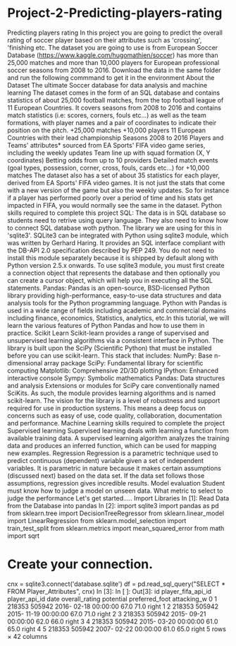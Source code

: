 # Project-2-Predicting-players-rating
Predicting players rating
In this project you are going to predict the overall rating of soccer player based on their attributes
such as 'crossing', 'finishing etc.
The dataset you are going to use is from European Soccer Database
(https://www.kaggle.com/hugomathien/soccer) has more than 25,000 matches and more than
10,000 players for European professional soccer seasons from 2008 to 2016.
Download the data in the same folder and run the following commmand to get it in the environment
About the Dataset
The ultimate Soccer database for data analysis and
machine learning
The dataset comes in the form of an SQL database and contains statistics of about 25,000 football
matches, from the top football league of 11 European Countries. It covers seasons from 2008 to
2016 and contains match statistics (i.e: scores, corners, fouls etc...) as well as the team formations,
with player names and a pair of coordinates to indicate their position on the pitch.
+25,000 matches
+10,000 players
11 European Countries with their lead championship
Seasons 2008 to 2016
Players and Teams' attributes* sourced from EA Sports' FIFA video game series, including the
weekly updates
Team line up with squad formation (X, Y coordinates)
Betting odds from up to 10 providers
Detailed match events (goal types, possession, corner, cross, fouls, cards etc...) for +10,000
matches
The dataset also has a set of about 35 statistics for each player, derived from EA Sports' FIFA video
games. It is not just the stats that come with a new version of the game but also the weekly
updates. So for instance if a player has performed poorly over a period of time and his stats get
impacted in FIFA, you would normally see the same in the dataset.
Python skills required to complete this project
SQL:
The data is in SQL database so students need to retrive using query language. They also need to
know how to connect SQL database woth python. The library we are using for this in 'sqlite3'.
SQLite3 can be integrated with Python using sqlite3 module, which was written by Gerhard Haring.
It provides an SQL interface compliant with the DB-API 2.0 specification described by PEP 249. You
do not need to install this module separately because it is shipped by default along with Python
version 2.5.x onwards.
To use sqlite3 module, you must first create a connection object that represents the database and
then optionally you can create a cursor object, which will help you in executing all the SQL
statements.
Pandas:
Pandas is an open-source, BSD-licensed Python library providing high-performance, easy-to-use
data structures and data analysis tools for the Python programming language. Python with Pandas
is used in a wide range of fields including academic and commercial domains including finance,
economics, Statistics, analytics, etc.In this tutorial, we will learn the various features of Python
Pandas and how to use them in practice.
Scikit Learn
Scikit-learn provides a range of supervised and unsupervised learning algorithms via a consistent
interface in Python.
The library is built upon the SciPy (Scientific Python) that must be installed before you can use
scikit-learn. This stack that includes:
NumPy: Base n-dimensional array package
SciPy: Fundamental library for scientific computing
Matplotlib: Comprehensive 2D/3D plotting
IPython: Enhanced interactive console
Sympy: Symbolic mathematics
Pandas: Data structures and analysis
Extensions or modules for SciPy care conventionally named SciKits. As such, the module provides
learning algorithms and is named scikit-learn.
The vision for the library is a level of robustness and support required for use in production systems.
This means a deep focus on concerns such as easy of use, code quality, collaboration,
documentation and performance.
Machine Learning skills required to complete the
project
Supervised learning
Supervised learning deals with learning a function from available training data. A supervised
learning algorithm analyzes the training data and produces an inferred function, which can be used
for mapping new examples.
Regression
Regression is a parametric technique used to predict continuous (dependent) variable given a set of
independent variables. It is parametric in nature because it makes certain assumptions (discussed
next) based on the data set. If the data set follows those assumptions, regression gives incredible
results.
Model evaluation
Student must know how to judge a model on unseen data. What metric to select to judge the
performance
Let's get started.....
Import Libraries
In [1]:
Read Data from the Database into pandas
In [2]:
import sqlite3
import pandas as pd
from sklearn.tree import DecisionTreeRegressor
from sklearn.linear_model import LinearRegression
from sklearn.model_selection import train_test_split
from sklearn.metrics import mean_squared_error
from math import sqrt
# Create your connection.
cnx = sqlite3.connect('database.sqlite')
df = pd.read_sql_query("SELECT * FROM Player_Attributes", cnx)
In [3]:
In [ ]:
Out[3]: id player_fifa_api_id player_api_id date overall_rating potential preferred_foot attacking_w
0 1 218353 505942
2016-
02-18
00:00:00
67.0 71.0 right
1 2 218353 505942
2015-
11-19
00:00:00
67.0 71.0 right
2 3 218353 505942
2015-
09-21
00:00:00
62.0 66.0 right
3 4 218353 505942
2015-
03-20
00:00:00
61.0 65.0 right
4 5 218353 505942
2007-
02-22
00:00:00
61.0 65.0 right
5 rows × 42 columns

